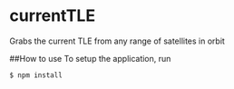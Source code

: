 # currentTLE
Grabs the current TLE from any range of satellites in orbit

##How to use
To setup the application, run
```
$ npm install
```